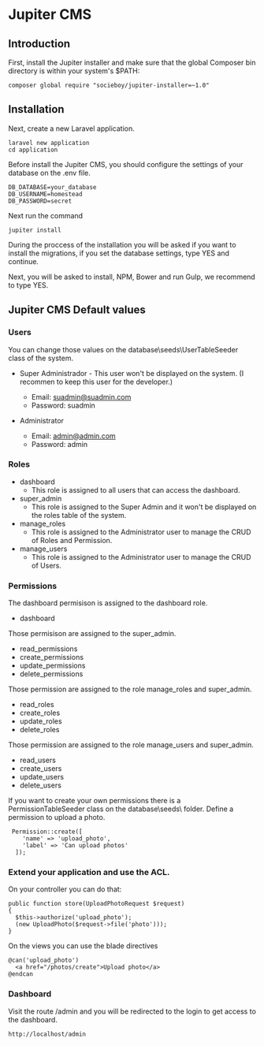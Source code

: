 # Jupiter CMS

## Introduction

First, install the Jupiter installer and make sure that the global Composer bin directory is within your system's $PATH:
```
composer global require "socieboy/jupiter-installer=~1.0"
```

## Installation

Next, create a new Laravel application.
```
laravel new application
cd application
```

Before install the Jupiter CMS, you should configure the settings of your database on the .env file.
```
DB_DATABASE=your_database
DB_USERNAME=homestead
DB_PASSWORD=secret
```

Next run the command
```
jupiter install
```

During the proccess of the installation you will be asked if you want to install the migrations, if you set the database settings, type YES and continue.

Next, you will be asked to install, NPM, Bower and run Gulp, we recommend to type YES.


## Jupiter CMS Default values

### Users

You can change those values on the database\seeds\UserTableSeeder class of the system.

- Super Administrador - This user won't be displayed on the system. (I recommen to keep this user for the developer.)
  - Email: suadmin@suadmin.com
  - Password: suadmin

- Administrator
  - Email: admin@admin.com
  - Password: admin
 
### Roles

- dashboard
  - This role is assigned to all users that can access the dashboard.
- super_admin
  - This role is assigned to the Super Admin and it won't be displayed on the roles table of the system.
- manage_roles
  - This role is assigned to the Administrator user to manage the CRUD of Roles and Permission.
- manage_users
  - This role is assigned to the Administrator user to manage the CRUD of Users.

### Permissions
The dashboard permisison is assigned to the dashboard role.
- dashboard

Those permisison are assigned to the super_admin.
- read_permissions
- create_permissions
- update_permissions
- delete_permissions

Those permission are assigned to the role manage_roles and super_admin.
- read_roles
- create_roles
- update_roles
- delete_roles

Those permission are assigned to the role manage_users and super_admin.
- read_users
- create_users
- update_users
- delete_users

If you want to create your own permissions there is a PermissionTableSeeder class on the database\seeds\ folder.
Define a permission to upload a photo.
```
 Permission::create([
    'name' => 'upload_photo',
    'label' => 'Can upload photos'
  ]);
```

### Extend your application and use the ACL.

On your controller you can do that:
```
public function store(UploadPhotoRequest $request)
{
  $this->authorize('upload_photo');
  (new UploadPhoto($request->file('photo')));
}
```

On the views you can use the blade directives
```
@can('upload_photo')
  <a href="/photos/create">Upload photo</a>
@endcan
```

### Dashboard

Visit the route /admin and you will be redirected to the login to get access to the dashboard.
```
http://localhost/admin
```
